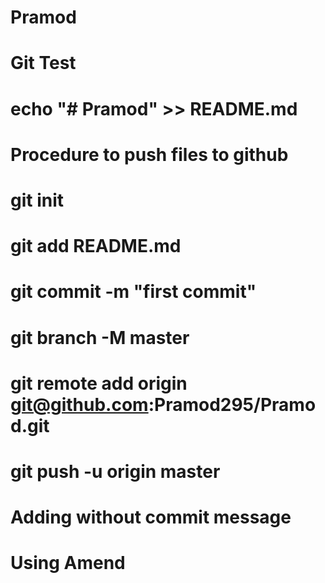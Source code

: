 # Pramod
# Git Test
# echo "# Pramod" >> README.md
# Procedure to push files to github
# git init
# git add README.md
# git commit -m "first commit"
# git branch -M master
# git remote add origin git@github.com:Pramod295/Pramod.git
# git push -u origin master

# Adding without commit message
# Using Amend
